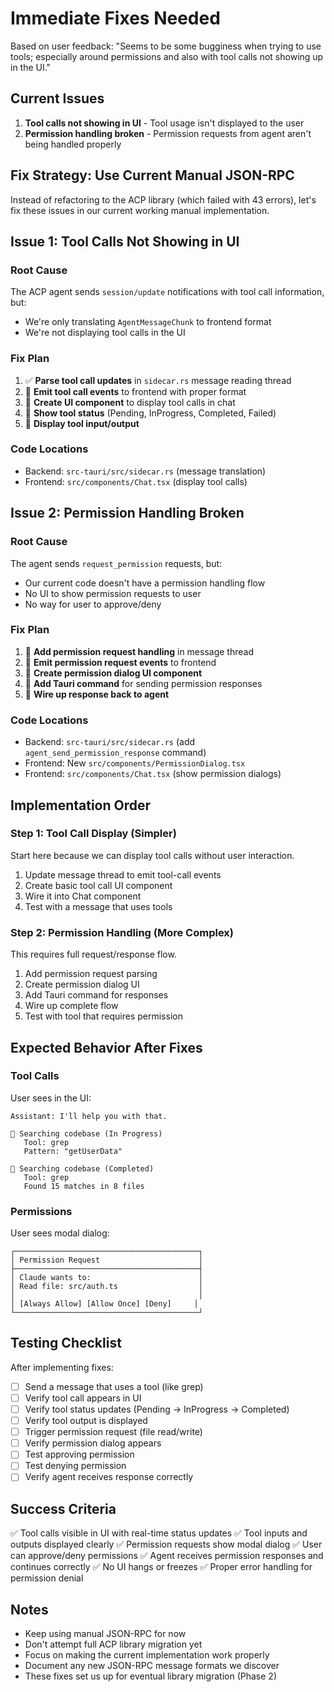 # Immediate Fixes Needed

Based on user feedback: "Seems to be some bugginess when trying to use tools; especially around permissions and also with tool calls not showing up in the UI."

## Current Issues

1. **Tool calls not showing in UI** - Tool usage isn't displayed to the user
2. **Permission handling broken** - Permission requests from agent aren't being handled properly

## Fix Strategy: Use Current Manual JSON-RPC

Instead of refactoring to the ACP library (which failed with 43 errors), let's fix these issues in our current working manual implementation.

## Issue 1: Tool Calls Not Showing in UI

### Root Cause
The ACP agent sends `session/update` notifications with tool call information, but:
- We're only translating `AgentMessageChunk` to frontend format
- We're not displaying tool calls in the UI

### Fix Plan
1. ✅ **Parse tool call updates** in `sidecar.rs` message reading thread
2. 📝 **Emit tool call events** to frontend with proper format
3. 🎨 **Create UI component** to display tool calls in chat
4. 🎨 **Show tool status** (Pending, InProgress, Completed, Failed)
5. 🎨 **Display tool input/output**

### Code Locations
- Backend: `src-tauri/src/sidecar.rs` (message translation)
- Frontend: `src/components/Chat.tsx` (display tool calls)

## Issue 2: Permission Handling Broken

### Root Cause
The agent sends `request_permission` requests, but:
- Our current code doesn't have a permission handling flow
- No UI to show permission requests to user
- No way for user to approve/deny

### Fix Plan
1. 📝 **Add permission request handling** in message thread
2. 📝 **Emit permission request events** to frontend
3. 🎨 **Create permission dialog UI component**
4. 📝 **Add Tauri command** for sending permission responses
5. 📝 **Wire up response back to agent**

### Code Locations
- Backend: `src-tauri/src/sidecar.rs` (add `agent_send_permission_response` command)
- Frontend: New `src/components/PermissionDialog.tsx`
- Frontend: `src/components/Chat.tsx` (show permission dialogs)

## Implementation Order

### Step 1: Tool Call Display (Simpler)
Start here because we can display tool calls without user interaction.

1. Update message thread to emit tool-call events
2. Create basic tool call UI component
3. Wire it into Chat component
4. Test with a message that uses tools

### Step 2: Permission Handling (More Complex)
This requires full request/response flow.

1. Add permission request parsing
2. Create permission dialog UI
3. Add Tauri command for responses
4. Wire up complete flow
5. Test with tool that requires permission

## Expected Behavior After Fixes

### Tool Calls
User sees in the UI:
```
Assistant: I'll help you with that.

🔧 Searching codebase (In Progress)
   Tool: grep
   Pattern: "getUserData"

🔧 Searching codebase (Completed)
   Tool: grep
   Found 15 matches in 8 files
```

### Permissions
User sees modal dialog:
```
┌─────────────────────────────────────────┐
│ Permission Request                      │
├─────────────────────────────────────────┤
│ Claude wants to:                        │
│ Read file: src/auth.ts                  │
│                                         │
│ [Always Allow] [Allow Once] [Deny]     │
└─────────────────────────────────────────┘
```

## Testing Checklist

After implementing fixes:

- [ ] Send a message that uses a tool (like grep)
- [ ] Verify tool call appears in UI
- [ ] Verify tool status updates (Pending → InProgress → Completed)
- [ ] Verify tool output is displayed
- [ ] Trigger permission request (file read/write)
- [ ] Verify permission dialog appears
- [ ] Test approving permission
- [ ] Test denying permission
- [ ] Verify agent receives response correctly

## Success Criteria

✅ Tool calls visible in UI with real-time status updates
✅ Tool inputs and outputs displayed clearly
✅ Permission requests show modal dialog
✅ User can approve/deny permissions
✅ Agent receives permission responses and continues correctly
✅ No UI hangs or freezes
✅ Proper error handling for permission denial

## Notes

- Keep using manual JSON-RPC for now
- Don't attempt full ACP library migration yet
- Focus on making the current implementation work properly
- Document any new JSON-RPC message formats we discover
- These fixes set us up for eventual library migration (Phase 2)
